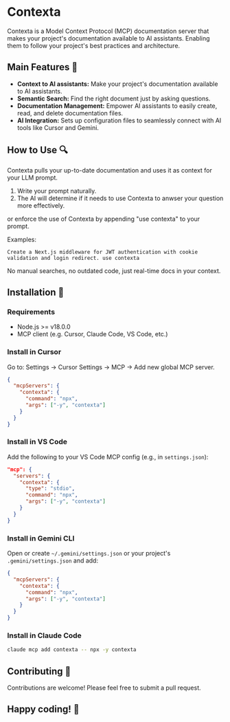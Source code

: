 # Contexta

Contexta is a Model Context Protocol (MCP) documentation server that makes your project's documentation available to AI assistants. Enabling them to follow your project's best practices and architecture.

## Main Features 🤖

- **Context to AI assistants:** Make your project's documentation available to AI assistants.
- **Semantic Search:** Find the right document just by asking questions.
- **Documentation Management:** Empower AI assistants to easily create, read, and delete documentation files.
- **AI Integration:** Sets up configuration files to seamlessly connect with AI tools like Cursor and Gemini.

## How to Use 🔍

Contexta pulls your up-to-date documentation and uses it as context for your LLM prompt.

1. Write your prompt naturally.
2. The AI will determine if it needs to use Contexta to anwser your question more effectively.

or enforce the use of Contexta by appending "use contexta" to your prompt.

Examples:

```text
Create a Next.js middleware for JWT authentication with cookie validation and login redirect. use contexta
```

No manual searches, no outdated code, just real-time docs in your context.

## Installation 🚀

### Requirements

- Node.js >= v18.0.0
- MCP client (e.g. Cursor, Claude Code, VS Code, etc.)

### Install in Cursor

Go to: Settings -> Cursor Settings -> MCP -> Add new global MCP server.

```json
{
  "mcpServers": {
    "contexta": {
      "command": "npx",
      "args": ["-y", "contexta"]
    }
  }
}
```

### Install in VS Code

Add the following to your VS Code MCP config (e.g., in `settings.json`):

```json
"mcp": {
  "servers": {
    "contexta": {
      "type": "stdio",
      "command": "npx",
      "args": ["-y", "contexta"]
    }
  }
}
```

### Install in Gemini CLI

Open or create `~/.gemini/settings.json` or your project's `.gemini/settings.json` and add:

```json
{
  "mcpServers": {
    "contexta": {
      "command": "npx",
      "args": ["-y", "contexta"]
    }
  }
}
```

### Install in Claude Code

```bash
claude mcp add contexta -- npx -y contexta
```

## Contributing 🤝

Contributions are welcome! Please feel free to submit a pull request.

## Happy coding! 🚀
